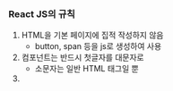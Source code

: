 ### React JS의 규칙

1. HTML을 기본 페이지에 집적 작성하지 않음
   - button, span 등을 js로 생성하여 사용
2. 컴포넌트는 반드시 첫글자를 대문자로
   - 소문자는 일반 HTML 태그일 뿐
3. 